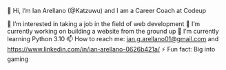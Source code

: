 👋 Hi, I’m Ian Arellano (@Katzuwu) and I am a Career Coach at Codeup

👀 I’m interested in taking a job in the field of web development
🔭 I’m currently working on building a website from the ground up
🌱 I’m currently learning Python 3.10
📫 How to reach me: ian.g.arellano01@gmail.com and https://www.linkedin.com/in/ian-arellano-0626b421a/
⚡ Fun fact: Big into gaming
